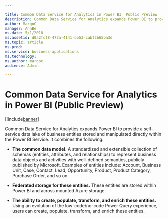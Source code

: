 ```yaml
---

title: Common Data Service for Analytics in Power BI  Public Preview 
description: Common Data Service for Analytics expands Power BI to provide a self-service data lake of business entities stored and manipulated directly within the Power BI Service.
author: MargoC
manager: AnnBe
ms.date: 5/1/2018
ms.assetid: d0a2fcf8-472a-4141-bb53-cabf2b65ba3d
ms.topic: article
ms.prod: 
ms.service: business-applications
ms.technology: 
ms.author: margoc
audience: Admin

---
```

#  Common Data Service for Analytics in Power BI (Public Preview)




[!include[banner](../../../../includes/banner.md)]

Common Data Service for Analytics expands Power BI to provide a self-service
data lake of business entities stored and manipulated directly within the Power
BI Service. It combines the following:

-   **The common data model.** A standardized and extensible collection of
    schemas (entities, attributes, and relationships) to represent business data
    objects and activities with well-defined semantics, publicly published by
    Microsoft. Examples of entities include: Account, Business Unit, Case,
    Contact, Lead, Opportunity, Product, Product Category, Purchase Order, and
    so on.

-   **Federated storage for these entities.** These entities are stored within
    Power BI and across mounted Azure storage.

-   **The ability to create, populate, transform, and enrich these entities.**
    Using an evolution of the low-code/no-code Power Query experience, users can
    create, populate, transform, and enrich these entities.

